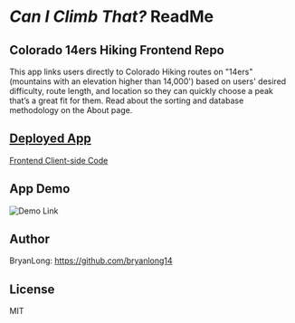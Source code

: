# _Can I Climb That?_ ReadMe
## Colorado 14ers Hiking Frontend Repo

This app links users directly to Colorado Hiking routes on "14ers" (mountains with an elevation higher than 14,000') based on users' desired difficulty, route length, and location so they can quickly choose a peak that’s a great fit for them. Read about the sorting and database methodology on the About page.

<h2><a href="https://www.CanIClimbThat.pro/">Deployed App</a></h2>

<a href="https://github.com/BryanLong14/Colorado-14ers-Frontend">Frontend Client-side Code</a><br>

## App Demo

![Demo Link](https://github.com/BryanLong14/Colorado-14ers-Frontend/blob/master/Assets/gif.gif)

## Author
BryanLong: https://github.com/bryanlong14

## License
MIT
